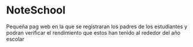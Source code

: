 # NoteSchool
Pequeña pag web en la que se registraran los padres de los estudiantes y podran verificar el rendimiento que estos han tenido al rededor del año escolar
